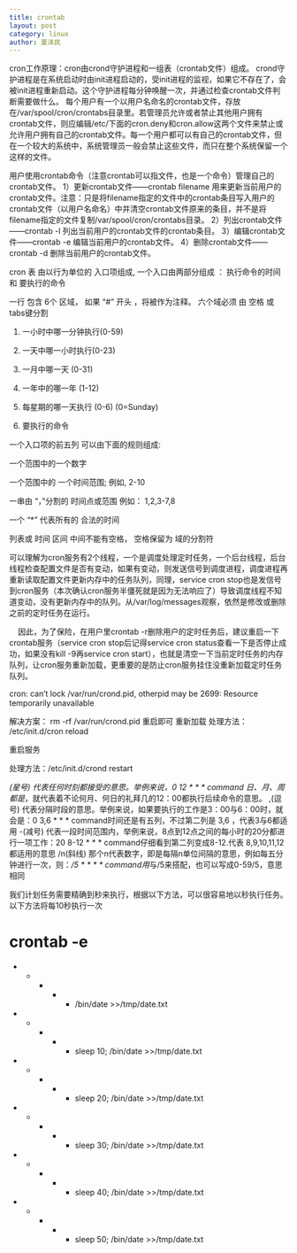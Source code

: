 ```yaml
---
title: crontab
layout: post
category: linux
author: 夏泽民
---
```

cron工作原理：cron由crond守护进程和一组表（crontab文件）组成。
crond守护进程是在系统启动时由init进程启动的，受init进程的监视，如果它不存在了，会被init进程重新启动。这个守护进程每分钟唤醒一次，并通过检查crontab文件判断需要做什么。
每个用户有一个以用户名命名的crontab文件，存放在/var/spool/cron/crontabs目录里。若管理员允许或者禁止其他用户拥有crontab文件，则应编辑/etc/下面的cron.deny和cron.allow这两个文件来禁止或允许用户拥有自己的crontab文件。每一个用户都可以有自己的crontab文件，但在一个较大的系统中，系统管理员一般会禁止这些文件，而只在整个系统保留一个这样的文件。

用户使用crontab命令（注意crontab可以指文件，也是一个命令）管理自己的crontab文件。
1）更新crontab文件——crontab filename
用来更新当前用户的crontab文件。注意：只是将filename指定的文件中的crontab条目写入用户的crontab文件（以用户名命名）中并清空crontab文件原来的条目，并不是将filename指定的文件复制/var/spool/cron/crontabs目录。
2）列出crontab文件——crontab -l
列出当前用户的crontab文件的crontab条目。
3）编辑crontab文件——crontab -e
编辑当前用户的crontab文件。
4）删除crontab文件——crontab -d
删除当前用户的crontab文件。
<!-- more -->
cron 表 由以行为单位的 入口项组成, 一个入口由两部分组成 ： 执行命令的时间   和  要执行的命令

 

一行 包含 6个 区域， 如果 “#” 开头 ，将被作为注释。 六个域必须 由 空格 或 tabs键分割

 

1. 一小时中哪一分钟执行(0-59) 

2. 一天中哪一小时执行(0-23) 

3. 一月中哪一天     (0-31) 

4. 一年中的哪一年 (1-12) 

5. 每星期的哪一天执行  (0-6) (0=Sunday) 

6. 要执行的命令

一个入口项的前五列 可以由下面的规则组成: 

 

 

一个范围中的一个数字 

一个范围中的 一个时间范围; 例如, 2-10 

一串由 “，”分割的 时间点或范围  例如： 1,2,3-7,8 

一个 “*” 代表所有的 合法的时间 

 

列表或 时间 区间  中间不能有空格， 空格保留为 域的分割符

可以理解为cron服务有2个线程，一个是调度处理定时任务，一个后台线程，后台线程检查配置文件是否有变动，如果有变动，则发送信号到调度进程，调度进程再重新读取配置文件更新内存中的任务队列，同理，service cron stop也是发信号到cron服务（本次确认cron服务半僵死就是因为无法响应了）导致调度线程不知道变动，没有更新内存中的队列。从/var/log/messages观察，依然是修改或删除之前的定时任务在运行。

    因此，为了保险，在用户里crontab -r删除用户的定时任务后，建议重启一下crontab服务（service cron stop后记得service cron status查看一下是否停止成功，如果没有kill -9再service cron start），也就是清空一下当前定时任务的内存队列，让cron服务重新加载，更重要的是防止cron服务挂住没重新加载定时任务队列。

cron: can’t lock /var/run/crond.pid, otherpid may be 2699: Resource temporarily unavailable

解决方案： rm -rf /var/run/crond.pid 重启即可 
重新加载
处理方法： /etc/init.d/cron reload 

重启服务

处理方法：/etc/init.d/crond restart   

*(星号)	代表任何时刻都接受的意思。举例来说，0 12 * * * command 日、月、周都是*，就代表着不论何月、何日的礼拜几的12：00都执行后续命令的意思。
,(逗号)	代表分隔时段的意思。举例来说，如果要执行的工作是3：00与6：00时，就会是：0 3,6 * * * command时间还是有五列，不过第二列是 3,6 ，代表3与6都适用
-(减号)	代表一段时间范围内，举例来说，8点到12点之间的每小时的20分都进行一项工作：20 8-12 * * * command仔细看到第二列变成8-12.代表 8,9,10,11,12 都适用的意思
/n(斜线)	那个n代表数字，即是每隔n单位间隔的意思，例如每五分钟进行一次，则：*/5 * * * * command用*与/5来搭配，也可以写成0-59/5，意思相同

我们计划任务需要精确到秒来执行，根据以下方法，可以很容易地以秒执行任务。
以下方法将每10秒执行一次
# crontab -e
* * * * * /bin/date >>/tmp/date.txt
* * * * * sleep 10; /bin/date >>/tmp/date.txt
* * * * * sleep 20; /bin/date >>/tmp/date.txt
* * * * * sleep 30; /bin/date >>/tmp/date.txt
* * * * * sleep 40; /bin/date >>/tmp/date.txt
* * * * * sleep 50; /bin/date >>/tmp/date.txt


